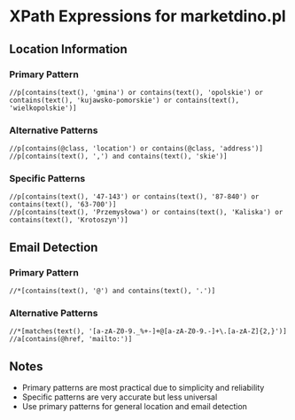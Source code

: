 # XPath Expressions for marketdino.pl

## Location Information

### Primary Pattern
```xpath
//p[contains(text(), 'gmina') or contains(text(), 'opolskie') or contains(text(), 'kujawsko-pomorskie') or contains(text(), 'wielkopolskie')]
```

### Alternative Patterns
```xpath
//p[contains(@class, 'location') or contains(@class, 'address')]
//p[contains(text(), ',') and contains(text(), 'skie')]
```

### Specific Patterns
```xpath
//p[contains(text(), '47-143') or contains(text(), '87-840') or contains(text(), '63-700')]
//p[contains(text(), 'Przemysłowa') or contains(text(), 'Kaliska') or contains(text(), 'Krotoszyn')]
```

## Email Detection

### Primary Pattern
```xpath
//*[contains(text(), '@') and contains(text(), '.')]
```

### Alternative Patterns
```xpath
//*[matches(text(), '[a-zA-Z0-9._%+-]+@[a-zA-Z0-9.-]+\.[a-zA-Z]{2,}')]
//a[contains(@href, 'mailto:')]
```

## Notes

- Primary patterns are most practical due to simplicity and reliability
- Specific patterns are very accurate but less universal
- Use primary patterns for general location and email detection

